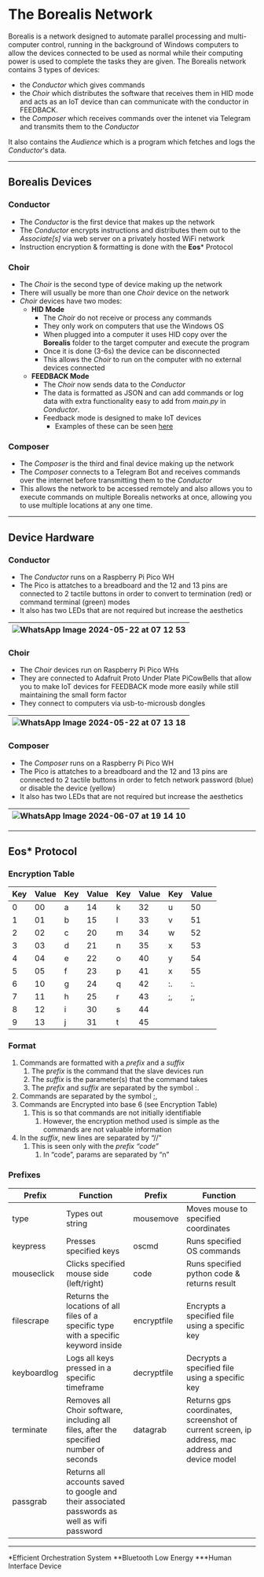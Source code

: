 # The Borealis Network
Borealis is a network designed to automate parallel processing and multi-computer control, running in the background of Windows computers to allow the devices connected to be used as normal while their computing power is used to complete the tasks they are given. The Borealis network contains 3 types of devices:
- the _Conductor_ which gives commands
- the _Choir_ which distributes the software that receives them in HID mode and acts as an IoT device than can communicate with the conductor in FEEDBACK.
- the _Composer_ which receives commands over the intenet via Telegram and transmits them to the _Conductor_

It also contains the _Audience_ which is a program which fetches and logs the _Conductor_'s data.

---

## Borealis Devices

### Conductor
- The _Conductor_ is the first device that makes up the network
- The _Conductor_ encrypts instructions and distributes them out to the _Associate[s]_ via web server on a privately hosted WiFi network
- Instruction encryption & formatting is done with the **Eos*** Protocol

### Choir
- The _Choir_ is the second type of device making up the network
- There will usually be more than one _Choir_ device on the network
- _Choir_ devices have two modes:
    - **HID Mode**
        - The _Choir_ do not receive or process any commands
        - They only work on computers that use the Windows OS
        - When plugged into a computer it uses HID copy over the **Borealis** folder to the target computer and execute the program
        - Once it is done (3-6s) the device can be disconnected
        - This allows the _Choir_ to run on the computer with no external devices connected
    - **FEEDBACK Mode**
        - The _Choir_ now sends data to the _Conductor_
        - The data is formatted as JSON and can add commands or log data with extra functionality easy to add from _main.py_ in _Conductor_.
        - Feedback mode is designed to make IoT devices
            - Examples of these can be seen [here](FEEDBACK.md)

### Composer
- The _Composer_ is the third and final device making up the network
- The _Composer_ connects to a Telegram Bot and receives commands over the internet before transmitting them to the _Conductor_
- This allows the network to be accessed remotely and also allows you to execute commands on multiple Borealis networks at once, allowing you to use multiple locations at any one time.
---

## Device Hardware

### Conductor
- The _Conductor_ runs on a Raspberry Pi Pico WH
- The Pico is attatches to a breadboard and the 12 and 13 pins are connected to 2 tactile buttons in order to convert to termination (red) or command terminal (green) modes
- It also has two LEDs that are not required but increase the aesthetics

|![WhatsApp Image 2024-05-22 at 07 12 53](https://github.com/LindenLaboratory/Borealis/assets/134805131/91e96973-261a-4a66-8a9f-2fbef3004be1) |
|-|

### Choir
- The _Choir_ devices run on Raspberry Pi Pico WHs
- They are connected to Adafruit Proto Under Plate PiCowBells that allow you to make IoT devices for FEEDBACK mode more easily while still maintaining the small form factor
- They connect to computers via usb-to-microusb dongles

|![WhatsApp Image 2024-05-22 at 07 13 18](https://github.com/LindenLaboratory/Borealis/assets/134805131/af757cbc-e3f0-47ea-8855-9352ee12a80e) |
|-|

### Composer
- The _Composer_ runs on a Raspberry Pi Pico WH
- The Pico is attatches to a breadboard and the 12 and 13 pins are connected to 2 tactile buttons in order to fetch network password (blue) or disable the device (yellow)
- It also has two LEDs that are not required but increase the aesthetics

| ![WhatsApp Image 2024-06-07 at 19 14 10](https://github.com/LindenLaboratory/Borealis/assets/134805131/cf6b4b1c-9a3c-49d4-9464-11070ad659e7) |
|-|

---

## Eos* Protocol

### Encryption Table
| Key | Value | Key | Value | Key | Value | Key | Value |
| --- | --- | --- | --- | --- | --- | --- | --- |
| 0 | 00 | a | 14 | k | 32 | u | 50 |
| 1 | 01 | b | 15 | l | 33 | v | 51 |
| 2 | 02 | c | 20 | m | 34 | w | 52 |
| 3 | 03 | d | 21 | n | 35 | x | 53 |
| 4 | 04 | e | 22 | o | 40 | y | 54 |
| 5 | 05 | f | 23 | p | 41 | x | 55 |
| 6 | 10 | g | 24 | q | 42 | :. | :. |
| 7 | 11 | h | 25 | r | 43 | ;, | ;, |
| 8 | 12 | i | 30 | s | 44 |  |  |
| 9 | 13 | j | 31 | t | 45 |  |  |

### Format

1. Commands are formatted with a *prefix* and a *suffix*
    1. The p*refix* is the command that the slave devices run
    2. The *suffix* is the parameter(s) that the command takes
    3. The *prefix* and *suffix* are separated by the symbol :.
2. Commands are separated by the symbol ;,
3. Commands are Encrypted into base 6 (see Encryption Table)
    1. This is so that commands are not initially identifiable
        1. However, the encryption method used is simple as the commands are not valuable information
4. In the *suffix*, new lines are separated by “//”
    1. This is seen only with the *prefix “*code*”*
        1. In “code”, params are separated by “n”

### Prefixes
| Prefix | Function | Prefix | Function |
| --- | --- | --- | --- |
| type | Types out string | mousemove | Moves mouse to specified coordinates |
| keypress | Presses specified keys | oscmd | Runs specified OS commands |
| mouseclick | Clicks specified mouse side (left/right) | code | Runs specified python code & returns result |
| filescrape | Returns the locations of all files of a specific type with a specific keyword inside | encryptfile | Encrypts a specified file using a specific key |
| keyboardlog | Logs all keys pressed in a specific timeframe | decryptfile | Decrypts a specified file using a specific key |
| terminate | Removes all Choir software, including all files, after the specified number of seconds | datagrab | Returns gps coordinates, screenshot of current screen, ip address, mac address and device model |
| passgrab | Returns all accounts saved to google and their associated passwords as well as wifi password |  |  |

---
*Efficient Orchestration System
**Bluetooth Low Energy
***Human Interface Device
